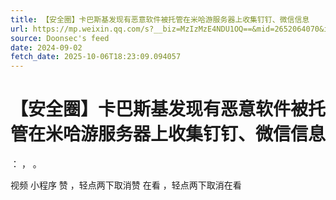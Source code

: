 ```yaml
---
title: 【安全圈】卡巴斯基发现有恶意软件被托管在米哈游服务器上收集钉钉、微信信息
url: https://mp.weixin.qq.com/s?__biz=MzIzMzE4NDU1OQ==&mid=2652064070&idx=1&sn=5461e3ae4e52f3c12882358f8d3dcfa8
source: Doonsec's feed
date: 2024-09-02
fetch_date: 2025-10-06T18:23:09.094057
---
```


# 【安全圈】卡巴斯基发现有恶意软件被托管在米哈游服务器上收集钉钉、微信信息

：
，
。

视频
小程序
赞
，轻点两下取消赞
在看
，轻点两下取消在看